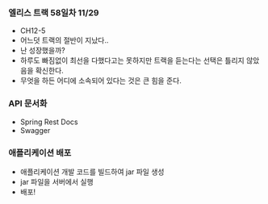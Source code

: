 ### 엘리스 트랙 58일차 11/29
- CH12-5
- 어느덧 트랙의 절반이 지났다..
- 난 성장했을까?
- 하루도 빠짐없이 최선을 다했다고는 못하지만 트랙을 듣는다는 선택은 틀리지 않았음을 확신한다.
- 무엇을 하든 어디에 소속되어 있다는 것은 큰 힘을 준다.

### API 문서화
- Spring Rest Docs
- Swagger

### 애플리케이션 배포
- 애플리케이션 개발 코드를 빌드하여 jar 파일 생성
- jar 파일을 서버에서 실행
- 배포!